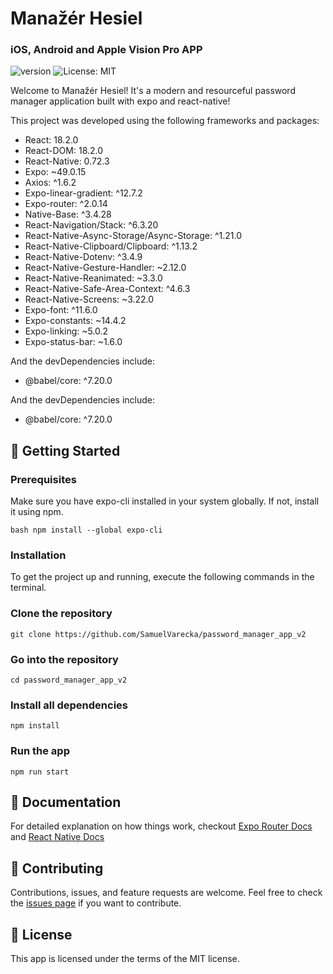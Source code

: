 # Manažér Hesiel
### iOS, Android and Apple Vision Pro APP

![version](https://img.shields.io/badge/version-1.0.4-blue)
![License: MIT](https://img.shields.io/badge/License-MIT-green.svg)

Welcome to Manažér Hesiel! It's a modern and resourceful password manager application built with expo and react-native!

This project was developed using the following frameworks and packages:
- React: 18.2.0
- React-DOM: 18.2.0
- React-Native: 0.72.3
- Expo: ~49.0.15
- Axios: ^1.6.2
- Expo-linear-gradient: ^12.7.2
- Expo-router: ^2.0.14
- Native-Base: ^3.4.28
- React-Navigation/Stack: ^6.3.20
- React-Native-Async-Storage/Async-Storage: ^1.21.0
- React-Native-Clipboard/Clipboard: ^1.13.2
- React-Native-Dotenv: ^3.4.9
- React-Native-Gesture-Handler: ~2.12.0
- React-Native-Reanimated: ~3.3.0
- React-Native-Safe-Area-Context: ^4.6.3 
- React-Native-Screens: ~3.22.0 
- Expo-font: ^11.6.0
- Expo-constants: ~14.4.2 
- Expo-linking: ~5.0.2
- Expo-status-bar: ~1.6.0 

And the devDependencies include:
- @babel/core: ^7.20.0
  
And the devDependencies include:
- @babel/core: ^7.20.0

## 🚀 Getting Started 

### Prerequisites

Make sure you have expo-cli installed in your system globally. If not, install it using npm.

`bash npm install --global expo-cli`

### Installation

To get the project up and running, execute the following commands in the terminal.

### Clone the repository
`git clone https://github.com/SamuelVarecka/password_manager_app_v2`

### Go into the repository
`cd password_manager_app_v2`

### Install all dependencies
`npm install`

### Run the app
`npm run start`

## 📝 Documentation

For detailed explanation on how things work, checkout [Expo Router Docs](https://docs.expo.dev/router/introduction/) and 
[React Native Docs](https://reactnative.dev/docs/getting-started)

## 🙌 Contributing 

Contributions, issues, and feature requests are welcome. Feel free to check the [issues page](https://github.com/SamuelVarecka/password_manager_app_v2/issues) if you want to contribute.

## 🔐 License

This app is licensed under the terms of the MIT license.